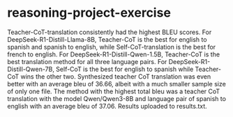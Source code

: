 # reasoning-project-exercise

Teacher-CoT-translation consistently had the highest BLEU scores. For DeepSeek-R1-Distill-Llama-8B, Teacher-CoT is the best for english to spanish and spanish to english, while Self-CoT-translation is the best for french to english. For DeepSeek-R1-Distill-Qwen-1.5B, Teacher-CoT is the best translation method for all three language pairs. For DeepSeek-R1-Distill-Qwen-7B, Self-CoT is the best for english to spanish while Teacher-CoT wins the other two. Synthesized teacher CoT translation was even better with an average bleu of 36.66, albeit with a much smaller sample size of only one file. The method with the highest total bleu was a teacher CoT translation with the model Qwen/Qwen3-8B and language pair of spanish to english with an average bleu of 37.06. Results uploaded to results.txt.
